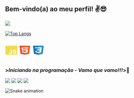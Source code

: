 ## Bem-vindo(a) ao meu perfil! ✌😎

 <div>
   <a href="https://github.com/Raiif-Nobrega">
   <img height="160em" src="https://github-readme-stats.vercel.app/api?username=Raiif-Nobrega&show_icons=true&theme=white&include_all_commits=true&count_private=true"/>

   [![Top Langs](https://github-readme-stats.vercel.app/api/top-langs/?username=Raiif-Nobrega&layout=compact)](https://github.com/anuraghazra/github-readme-stats)

</div>
<div style="display: inline_block"><br>
  <img align="center" alt="Js" height="30" width="40" src="https://raw.githubusercontent.com/devicons/devicon/master/icons/javascript/javascript-plain.svg">
  <img align="center" alt="HTML" height="30" width="40" src="https://raw.githubusercontent.com/devicons/devicon/master/icons/html5/html5-original.svg">
  <img align="center" alt="CSS" height="30" width="40" src="https://raw.githubusercontent.com/devicons/devicon/master/icons/css3/css3-original.svg">
</div>
 
 <br>
 
  ### >_Iniciando na programação - Vamo que vamo!!!_>🚀
 
<div> 

  <a href="" target="_blank"><img src="https://img.shields.io/badge/-Instagram-%23E4405F?style=for-the-badge&logo=instagram&logoColor=white" target="_blank"></a>
 <a href="" target="_blank"><img src="https://img.shields.io/badge/Discord-7289DA?style=for-the-badge&logo=discord&logoColor=white" target="_blank"></a> 
  <a href = ""><img src="https://img.shields.io/badge/-Gmail-%23333?style=for-the-badge&logo=gmail&logoColor=white" target="_blank"></a>
  <a href="" target="_blank"><img src="https://img.shields.io/badge/-LinkedIn-%230077B5?style=for-the-badge&logo=linkedin&logoColor=white" target="_blank"></a> 
 
  ![Snake animation](https://github.com/Raiif-Nobrega/Raiif-Nobrega/blob/output/github-contribution-grid-snake.svg)

</div>
